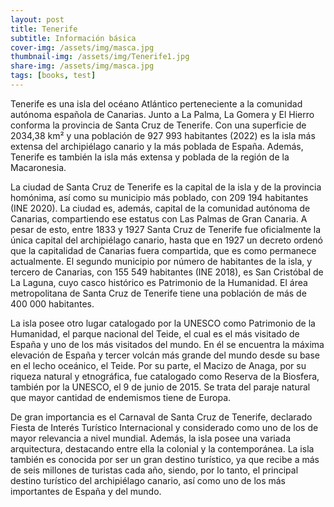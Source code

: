 ```yaml
---
layout: post
title: Tenerife
subtitle: Información básica
cover-img: /assets/img/masca.jpg
thumbnail-img: /assets/img/Tenerife1.jpg
share-img: /assets/img/masca.jpg
tags: [books, test]
---
```


Tenerife es una isla del océano Atlántico perteneciente a la comunidad autónoma española de Canarias. Junto a La Palma, La Gomera y El Hierro conforma la provincia de Santa Cruz de Tenerife. Con una superficie de 2034,38 km² y una población de 927 993 habitantes (2022) es la isla más extensa del archipiélago canario y la más poblada de España. Además, Tenerife es también la isla más extensa y poblada de la región de la Macaronesia.

La ciudad de Santa Cruz de Tenerife es la capital de la isla y de la provincia homónima, así como su municipio más poblado, con 209 194 habitantes (INE 2020). La ciudad es, además, capital de la comunidad autónoma de Canarias, compartiendo ese estatus con Las Palmas de Gran Canaria. A pesar de esto, entre 1833 y 1927 Santa Cruz de Tenerife fue oficialmente la única capital del archipiélago canario, hasta que en 1927 un decreto ordenó que la capitalidad de Canarias fuera compartida, que es como permanece actualmente. El segundo municipio por número de habitantes de la isla, y tercero de Canarias, con 155 549 habitantes (INE 2018), es San Cristóbal de La Laguna, cuyo casco histórico es Patrimonio de la Humanidad. El área metropolitana de Santa Cruz de Tenerife tiene una población de más de 400 000 habitantes.

La isla posee otro lugar catalogado por la UNESCO como Patrimonio de la Humanidad, el parque nacional del Teide, el cual es el más visitado de España y uno de los más visitados del mundo. En él se encuentra la máxima elevación de España y tercer volcán más grande del mundo desde su base en el lecho oceánico, el Teide. Por su parte, el Macizo de Anaga, por su riqueza natural y etnográfica, fue catalogado como Reserva de la Biosfera, también por la UNESCO, el 9 de junio de 2015. Se trata del paraje natural que mayor cantidad de endemismos tiene de Europa.

De gran importancia es el Carnaval de Santa Cruz de Tenerife, declarado Fiesta de Interés Turístico Internacional y considerado como uno de los de mayor relevancia a nivel mundial. Además, la isla posee una variada arquitectura, destacando entre ella la colonial y la contemporánea. La isla también es conocida por ser un gran destino turístico, ya que recibe a más de seis millones de turistas cada año, siendo, por lo tanto, el principal destino turístico del archipiélago canario, así como uno de los más importantes de España y del mundo.

